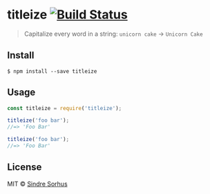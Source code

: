 # titleize [![Build Status](https://travis-ci.org/sindresorhus/titleize.svg?branch=master)](https://travis-ci.org/sindresorhus/titleize)

> Capitalize every word in a string: `unicorn cake` → `Unicorn Cake`


## Install

```
$ npm install --save titleize
```


## Usage

```js
const titleize = require('titleize');

titleize('foo bar');
//=> 'Foo Bar'

titleize('foo bar');
//=> 'Foo Bar'
```


## License

MIT © [Sindre Sorhus](http://sindresorhus.com)
